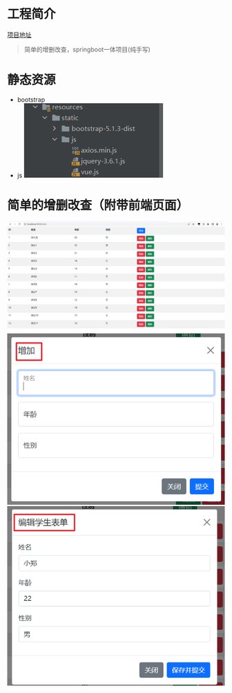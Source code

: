 # 工程简介
[项目地址](http://43.138.46.109:8989/hello)
> 简单的增删改查，springboot一体项目(纯手写)
# 静态资源
- bootstrap
- js
![img.png](Resource/image/img02.png)
# 简单的增删改查（附带前端页面）
![首页](Resource/image/img01.png)
![增加](Resource/image/add.png)
![编辑](Resource/image/edit.png)
